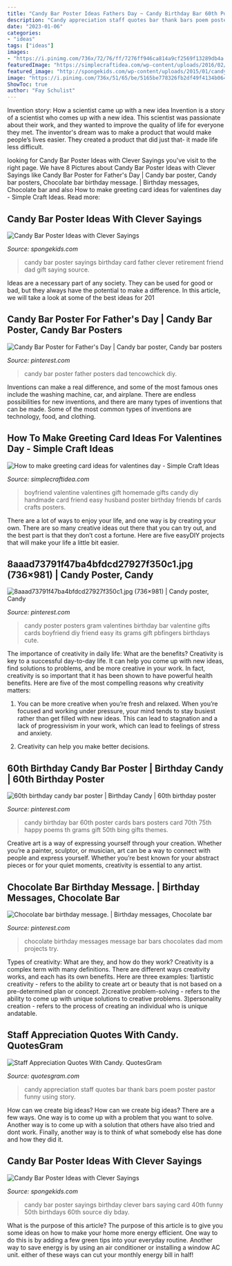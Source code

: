 ```yaml
---
title: "Candy Bar Poster Ideas Fathers Day ~ Candy Birthday Bar 60th Poster Cards Bars Posters Card 70th 75th Happy Poems Th Grams Gift 50th Bing Gifts Themes"
description: "Candy appreciation staff quotes bar thank bars poem poster pastor funny using story"
date: "2023-01-06"
categories:
- "ideas"
tags: ["ideas"]
images:
- "https://i.pinimg.com/736x/72/76/ff/7276ff946ca814a9cf2569f13289db4a.jpg"
featuredImage: "https://simplecraftidea.com/wp-content/uploads/2016/02/quilled-201.jpg"
featured_image: "http://spongekids.com/wp-content/uploads/2015/01/candy-bar-sayings/12-candy-bar-saying-ideas.jpg"
image: "https://i.pinimg.com/736x/51/65/be/5165be778326fb2df49f4134b0642bed--birthday-messages-chocolate-bars.jpg"
ShowToc: true
author: "Fay Schulist"
---
```



Invention story: How a scientist came up with a new idea
Invention is a story of a scientist who comes up with a new idea. This scientist was passionate about their work, and they wanted to improve the quality of life for everyone they met. The inventor's dream was to make a product that would make people’s lives easier. They created a product that did just that- it made life less difficult.

	

		
looking for Candy Bar Poster Ideas with Clever Sayings you've visit to the right page. We have 8 Pictures about Candy Bar Poster Ideas with Clever Sayings like Candy Bar Poster for Father&#039;s Day | Candy bar poster, Candy bar posters, Chocolate bar birthday message. | Birthday messages, Chocolate bar and also How to make greeting card ideas for valentines day - Simple Craft Ideas. Read more:
		
    
## Candy Bar Poster Ideas With Clever Sayings

<img loading=lazy src="http://spongekids.com/wp-content/uploads/2015/01/candy-bar-sayings/12-candy-bar-saying-ideas.jpg" onerror="this.onerror=null;this.src='https://tse2.mm.bing.net/th?id=OIP.xXtAGYzQS3vZBkdTWtcs0wHaJ4&amp;pid=15.1';" alt="Candy Bar Poster Ideas with Clever Sayings">

_Source: spongekids.com_

>candy bar poster sayings birthday card father clever retirement friend dad gift saying source. 

	

Ideas are a necessary part of any society. They can be used for good or bad, but they always have the potential to make a difference. In this article, we will take a look at some of the best ideas for 201
    
## Candy Bar Poster For Father&#039;s Day | Candy Bar Poster, Candy Bar Posters

<img loading=lazy src="https://i.pinimg.com/736x/72/76/ff/7276ff946ca814a9cf2569f13289db4a.jpg" onerror="this.onerror=null;this.src='https://tse3.mm.bing.net/th?id=OIP.jCcTPKQ3PF9ZGkpqKOLI6AHaJ1&amp;pid=15.1';" alt="Candy Bar Poster for Father&#039;s Day | Candy bar poster, Candy bar posters">

_Source: pinterest.com_

>candy bar poster father posters dad tencowchick diy. 

	

Inventions can make a real difference, and some of the most famous ones include the washing machine, car, and airplane. There are endless possibilities for new inventions, and there are many types of inventions that can be made. Some of the most common types of inventions are technology, food, and clothing.

    
## How To Make Greeting Card Ideas For Valentines Day - Simple Craft Ideas

<img loading=lazy src="https://simplecraftidea.com/wp-content/uploads/2016/02/quilled-201.jpg" onerror="this.onerror=null;this.src='https://tse1.mm.bing.net/th?id=OIP.6x8c5F-GPfOcyqpl3XvL4QHaJ4&amp;pid=15.1';" alt="How to make greeting card ideas for valentines day - Simple Craft Ideas">

_Source: simplecraftidea.com_

>boyfriend valentine valentines gift homemade gifts candy diy handmade card friend easy husband poster birthday friends bf cards crafts posters. 

	

There are a lot of ways to enjoy your life, and one way is by creating your own. There are so many creative ideas out there that you can try out, and the best part is that they don’t cost a fortune. Here are five easyDIY projects that will make your life a little bit easier.

    
## 8aaad73791f47ba4bfdcd27927f350c1.jpg (736×981) | Candy Poster, Candy

<img loading=lazy src="https://i.pinimg.com/originals/a7/cd/96/a7cd96f80725af9412c4ec1eb819844f.jpg" onerror="this.onerror=null;this.src='https://tse2.mm.bing.net/th?id=OIP.Erp9Nt9SCipZpXMbvQQ1UQHaJ3&amp;pid=15.1';" alt="8aaad73791f47ba4bfdcd27927f350c1.jpg (736×981) | Candy poster, Candy">

_Source: pinterest.com_

>candy poster posters gram valentines birthday bar valentine gifts cards boyfriend diy friend easy its grams gift pbfingers birthdays cute. 

	

The importance of creativity in daily life: What are the benefits?
Creativity is key to a successful day-to-day life. It can help you come up with new ideas, find solutions to problems, and be more creative in your work. In fact, creativity is so important that it has been shown to have powerful health benefits. Here are five of the most compelling reasons why creativity matters: 
1. You can be more creative when you’re fresh and relaxed. When you’re focused and working under pressure, your mind tends to stay busiest rather than get filled with new ideas. This can lead to stagnation and a lack of progressivism in your work, which can lead to feelings of stress and anxiety. 

2. Creativity can help you make better decisions.

    
## 60th Birthday Candy Bar Poster | Birthday Candy | 60th Birthday Poster

<img loading=lazy src="https://i.pinimg.com/736x/cc/9c/de/cc9cded843694c8889ec2fae3dd77ba0--birthday-candy-bar-th-birthday.jpg" onerror="this.onerror=null;this.src='https://tse2.mm.bing.net/th?id=OIP.leDmWBhgdgwIQa-8bMdXLwHaJ4&amp;pid=15.1';" alt="60th birthday candy bar poster | Birthday Candy | 60th birthday poster">

_Source: pinterest.com_

>candy birthday bar 60th poster cards bars posters card 70th 75th happy poems th grams gift 50th bing gifts themes. 

	

Creative art is a way of expressing yourself through your creation. Whether you’re a painter, sculptor, or musician, art can be a way to connect with people and express yourself. Whether you’re best known for your abstract pieces or for your quiet moments, creativity is essential to any artist.

    
## Chocolate Bar Birthday Message. | Birthday Messages, Chocolate Bar

<img loading=lazy src="https://i.pinimg.com/736x/51/65/be/5165be778326fb2df49f4134b0642bed--birthday-messages-chocolate-bars.jpg" onerror="this.onerror=null;this.src='https://tse4.mm.bing.net/th?id=OIP.4-nnbxi9Rz-3RfV2S96TeQHaJ3&amp;pid=15.1';" alt="Chocolate bar birthday message. | Birthday messages, Chocolate bar">

_Source: pinterest.com_

>chocolate birthday messages message bar bars chocolates dad mom projects try. 

	

Types of creativity: What are they, and how do they work?
Creativity is a complex term with many definitions. There are different ways creativity works, and each has its own benefits. Here are three examples:
1)artistic creativity - refers to the ability to create art or beauty that is not based on a pre-determined plan or concept.
2)creative problem-solving - refers to the ability to come up with unique solutions to creative problems.
3)personality creation - refers to the process of creating an individual who is unique andatable.

    
## Staff Appreciation Quotes With Candy. QuotesGram

<img loading=lazy src="http://media-cache-ak0.pinimg.com/originals/2b/0e/2a/2b0e2aec5ec15461db9a572a5bae074a.jpg" onerror="this.onerror=null;this.src='https://tse2.mm.bing.net/th?id=OIP.WDdiT1UfEAXtyHfzKGTOJgHaKV&amp;pid=15.1';" alt="Staff Appreciation Quotes With Candy. QuotesGram">

_Source: quotesgram.com_

>candy appreciation staff quotes bar thank bars poem poster pastor funny using story. 

	

How can we create big ideas?
How can we create big ideas? There are a few ways. One way is to come up with a problem that you want to solve. Another way is to come up with a solution that others have also tried and dont work. Finally, another way is to think of what somebody else has done and how they did it.

    
## Candy Bar Poster Ideas With Clever Sayings

<img loading=lazy src="http://spongekids.com/wp-content/uploads/2015/01/candy-bar-sayings/3-candy-bar-saying-ideas.jpg" onerror="this.onerror=null;this.src='https://tse1.mm.bing.net/th?id=OIP.oxdi9ghBFGjTJT2fOll4zQHaIU&amp;pid=15.1';" alt="Candy Bar Poster Ideas with Clever Sayings">

_Source: spongekids.com_

>candy bar poster sayings birthday clever bars saying card 40th funny 50th birthdays 60th source diy bday. 

	

What is the purpose of this article?
The purpose of this article is to give you some ideas on how to make your home more energy efficient. One way to do this is by adding a few green tips into your everyday routine. Another way to save energy is by using an air conditioner or installing a window AC unit. either of these ways can cut your monthly energy bill in half!

